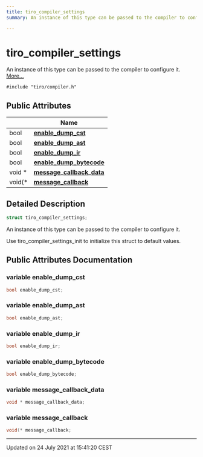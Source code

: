 ```yaml
---
title: tiro_compiler_settings
summary: An instance of this type can be passed to the compiler to configure it. 

---
```


# tiro_compiler_settings



An instance of this type can be passed to the compiler to configure it.  [More...](#detailed-description)


`#include "tiro/compiler.h"`

## Public Attributes

|                | Name           |
| -------------- | -------------- |
| bool | **[enable_dump_cst](/docs/api/classes/structtiro__compiler__settings#variable-enable_dump_cst)**  |
| bool | **[enable_dump_ast](/docs/api/classes/structtiro__compiler__settings#variable-enable_dump_ast)**  |
| bool | **[enable_dump_ir](/docs/api/classes/structtiro__compiler__settings#variable-enable_dump_ir)**  |
| bool | **[enable_dump_bytecode](/docs/api/classes/structtiro__compiler__settings#variable-enable_dump_bytecode)**  |
| void * | **[message_callback_data](/docs/api/classes/structtiro__compiler__settings#variable-message_callback_data)**  |
| void(* | **[message_callback](/docs/api/classes/structtiro__compiler__settings#variable-message_callback)**  |

## Detailed Description

```cpp
struct tiro_compiler_settings;
```

An instance of this type can be passed to the compiler to configure it. 

Use tiro_compiler_settings_init to initialize this struct to default values. 

## Public Attributes Documentation

### variable enable_dump_cst

```cpp
bool enable_dump_cst;
```


### variable enable_dump_ast

```cpp
bool enable_dump_ast;
```


### variable enable_dump_ir

```cpp
bool enable_dump_ir;
```


### variable enable_dump_bytecode

```cpp
bool enable_dump_bytecode;
```


### variable message_callback_data

```cpp
void * message_callback_data;
```


### variable message_callback

```cpp
void(* message_callback;
```


-------------------------------

Updated on 24 July 2021 at 15:41:20 CEST